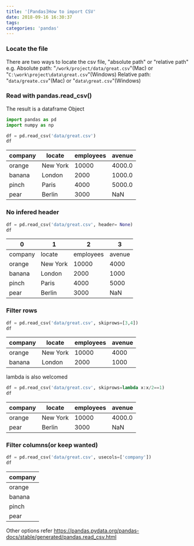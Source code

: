 ```yaml
---
title: '[Pandas]How to import CSV'
date: 2018-09-16 16:30:37
tags:
categories: 'pandas'
---
```



### Locate the file
There are two ways to locate the csv file, "absolute path" or "relative path"
e.g.
Absolute path:
"`/work/project/data/great.csv`"(Mac) or "`C:\work\project\data\great.csv`"(Windows)
Relative path:
"`data/greate.csv`"(Mac) or "`data\great.csv`"(Windows)

### Read with pandas.read_csv()
The result is a dataframe Object


```python
import pandas as pd
import numpy as np 

df = pd.read_csv('data/great.csv')
df
```

|company|locate|employees|avenue|
|--- |--- |--- |--- |
|orange|New York|10000|4000.0|
|banana|London|2000|1000.0|
|pinch|Paris|4000|5000.0|
|pear|Berlin|3000|NaN|




### No infered header


```python
df = pd.read_csv('data/great.csv', header= None)
df
```

|0|1|2|3|
|--- |--- |--- |--- |
|company|locate|employees|avenue|
|orange|New York|10000|4000|
|banana|London|2000|1000|
|pinch|Paris|4000|5000|
|pear|Berlin|3000|NaN|



###  Filter rows 


```python
df = pd.read_csv('data/great.csv', skiprows=[3,4])
df
```

|company|locate|employees|avenue|
|--- |--- |--- |--- |
|orange|New York|10000|4000|
|banana|London|2000|1000|


lambda is also welcomed


```python
df = pd.read_csv('data/great.csv', skiprows=lambda x:x/2==1)
df
```

|company|locate|employees|avenue|
|--- |--- |--- |--- |
|orange|New York|10000|4000.0|
|pear|Berlin|3000|NaN|


### Filter columns(or keep wanted)


```python
df = pd.read_csv('data/great.csv', usecols=['company'])
df
```

|company|
|--- |
|orange|
|banana|
|pinch|
|pear|


Other options refer https://pandas.pydata.org/pandas-docs/stable/generated/pandas.read_csv.html
